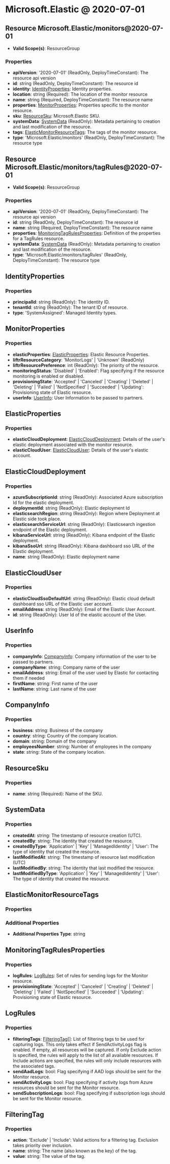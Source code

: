 # Microsoft.Elastic @ 2020-07-01

## Resource Microsoft.Elastic/monitors@2020-07-01
* **Valid Scope(s)**: ResourceGroup
### Properties
* **apiVersion**: '2020-07-01' (ReadOnly, DeployTimeConstant): The resource api version
* **id**: string (ReadOnly, DeployTimeConstant): The resource id
* **identity**: [IdentityProperties](#identityproperties): Identity properties.
* **location**: string (Required): The location of the monitor resource
* **name**: string (Required, DeployTimeConstant): The resource name
* **properties**: [MonitorProperties](#monitorproperties): Properties specific to the monitor resource.
* **sku**: [ResourceSku](#resourcesku): Microsoft.Elastic SKU.
* **systemData**: [SystemData](#systemdata) (ReadOnly): Metadata pertaining to creation and last modification of the resource.
* **tags**: [ElasticMonitorResourceTags](#elasticmonitorresourcetags): The tags of the monitor resource.
* **type**: 'Microsoft.Elastic/monitors' (ReadOnly, DeployTimeConstant): The resource type

## Resource Microsoft.Elastic/monitors/tagRules@2020-07-01
* **Valid Scope(s)**: ResourceGroup
### Properties
* **apiVersion**: '2020-07-01' (ReadOnly, DeployTimeConstant): The resource api version
* **id**: string (ReadOnly, DeployTimeConstant): The resource id
* **name**: string (Required, DeployTimeConstant): The resource name
* **properties**: [MonitoringTagRulesProperties](#monitoringtagrulesproperties): Definition of the properties for a TagRules resource.
* **systemData**: [SystemData](#systemdata) (ReadOnly): Metadata pertaining to creation and last modification of the resource.
* **type**: 'Microsoft.Elastic/monitors/tagRules' (ReadOnly, DeployTimeConstant): The resource type

## IdentityProperties
### Properties
* **principalId**: string (ReadOnly): The identity ID.
* **tenantId**: string (ReadOnly): The tenant ID of resource.
* **type**: 'SystemAssigned': Managed Identity types.

## MonitorProperties
### Properties
* **elasticProperties**: [ElasticProperties](#elasticproperties): Elastic Resource Properties.
* **liftrResourceCategory**: 'MonitorLogs' | 'Unknown' (ReadOnly)
* **liftrResourcePreference**: int (ReadOnly): The priority of the resource.
* **monitoringStatus**: 'Disabled' | 'Enabled': Flag specifying if the resource monitoring is enabled or disabled.
* **provisioningState**: 'Accepted' | 'Canceled' | 'Creating' | 'Deleted' | 'Deleting' | 'Failed' | 'NotSpecified' | 'Succeeded' | 'Updating': Provisioning state of Elastic resource.
* **userInfo**: [UserInfo](#userinfo): User Information to be passed to partners.

## ElasticProperties
### Properties
* **elasticCloudDeployment**: [ElasticCloudDeployment](#elasticclouddeployment): Details of the user's elastic deployment associated with the monitor resource.
* **elasticCloudUser**: [ElasticCloudUser](#elasticclouduser): Details of the user's elastic account.

## ElasticCloudDeployment
### Properties
* **azureSubscriptionId**: string (ReadOnly): Associated Azure subscription Id for the elastic deployment.
* **deploymentId**: string (ReadOnly): Elastic deployment Id
* **elasticsearchRegion**: string (ReadOnly): Region where Deployment at Elastic side took place.
* **elasticsearchServiceUrl**: string (ReadOnly): Elasticsearch ingestion endpoint of the Elastic deployment.
* **kibanaServiceUrl**: string (ReadOnly): Kibana endpoint of the Elastic deployment.
* **kibanaSsoUrl**: string (ReadOnly): Kibana dashboard sso URL of the Elastic deployment.
* **name**: string (ReadOnly): Elastic deployment name

## ElasticCloudUser
### Properties
* **elasticCloudSsoDefaultUrl**: string (ReadOnly): Elastic cloud default dashboard sso URL of the Elastic user account.
* **emailAddress**: string (ReadOnly): Email of the Elastic User Account.
* **id**: string (ReadOnly): User Id of the elastic account of the User.

## UserInfo
### Properties
* **companyInfo**: [CompanyInfo](#companyinfo): Company information of the user to be passed to partners.
* **companyName**: string: Company name of the user
* **emailAddress**: string: Email of the user used by Elastic for contacting them if needed
* **firstName**: string: First name of the user
* **lastName**: string: Last name of the user

## CompanyInfo
### Properties
* **business**: string: Business of the company
* **country**: string: Country of the company location.
* **domain**: string: Domain of the company
* **employeesNumber**: string: Number of employees in the company
* **state**: string: State of the company location.

## ResourceSku
### Properties
* **name**: string (Required): Name of the SKU.

## SystemData
### Properties
* **createdAt**: string: The timestamp of resource creation (UTC).
* **createdBy**: string: The identity that created the resource.
* **createdByType**: 'Application' | 'Key' | 'ManagedIdentity' | 'User': The type of identity that created the resource.
* **lastModifiedAt**: string: The timestamp of resource last modification (UTC)
* **lastModifiedBy**: string: The identity that last modified the resource.
* **lastModifiedByType**: 'Application' | 'Key' | 'ManagedIdentity' | 'User': The type of identity that created the resource.

## ElasticMonitorResourceTags
### Properties
### Additional Properties
* **Additional Properties Type**: string

## MonitoringTagRulesProperties
### Properties
* **logRules**: [LogRules](#logrules): Set of rules for sending logs for the Monitor resource.
* **provisioningState**: 'Accepted' | 'Canceled' | 'Creating' | 'Deleted' | 'Deleting' | 'Failed' | 'NotSpecified' | 'Succeeded' | 'Updating': Provisioning state of Elastic resource.

## LogRules
### Properties
* **filteringTags**: [FilteringTag](#filteringtag)[]: List of filtering tags to be used for capturing logs. This only takes effect if SendActivityLogs flag is enabled. If empty, all resources will be captured. If only Exclude action is specified, the rules will apply to the list of all available resources. If Include actions are specified, the rules will only include resources with the associated tags.
* **sendAadLogs**: bool: Flag specifying if AAD logs should be sent for the Monitor resource.
* **sendActivityLogs**: bool: Flag specifying if activity logs from Azure resources should be sent for the Monitor resource.
* **sendSubscriptionLogs**: bool: Flag specifying if subscription logs should be sent for the Monitor resource.

## FilteringTag
### Properties
* **action**: 'Exclude' | 'Include': Valid actions for a filtering tag. Exclusion takes priority over inclusion.
* **name**: string: The name (also known as the key) of the tag.
* **value**: string: The value of the tag.

